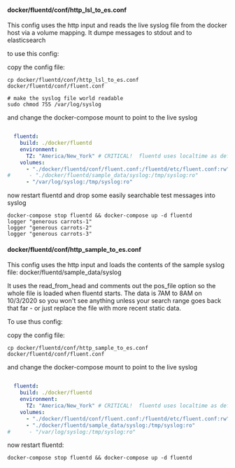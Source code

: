 

#### docker/fluentd/conf/http_lsl_to_es.conf

This config uses the http input and reads the live syslog file from the docker host via a volume mapping. It dumpe messages to stdout and to elasticsearch

to use this config:

copy the config file:
```shell script
cp docker/fluentd/conf/http_lsl_to_es.conf docker/fluentd/conf/fluent.conf

# make the syslog file world readable
sudo chmod 755 /var/log/syslog
```
and change the docker-compose mount to point to the live syslog
```yaml

  fluentd:
    build: ./docker/fluentd
    environment:
      TZ: "America/New_York" # CRITICAL!  fluentd uses localtime as default
    volumes:
      - "./docker/fluentd/conf/fluent.conf:/fluentd/etc/fluent.conf:rw"
#      - "./docker/fluentd/sample_data/syslog:/tmp/syslog:ro"
      - "/var/log/syslog:/tmp/syslog:ro"
```

now restart fluentd and drop some easily searchable test messages into syslog
```shell script
docker-compose stop fluentd && docker-compose up -d fluentd
logger "generous carrots-1"
logger "generous carrots-2"
logger "generous carrots-3"
```


#### docker/fluentd/conf/http_sample_to_es.conf

This config uses the http input and loads the contents of the sample syslog file: docker/fluentd/sample_data/syslog 

It uses the read_from_head and comments out the pos_file option so the whole file is loaded when fluentd starts. The data is 7AM to 8AM on 10/3/2020 so you won't see anything unless your search range goes back that far -  or just replace the file with more recent static data.

 To use thus config:
 


copy the config file:
```shell script
cp docker/fluentd/conf/http_sample_to_es.conf docker/fluentd/conf/fluent.conf

```
and change the docker-compose mount to point to the live syslog
```yaml

  fluentd:
    build: ./docker/fluentd
    environment:
      TZ: "America/New_York" # CRITICAL!  fluentd uses localtime as default
    volumes:
      - "./docker/fluentd/conf/fluent.conf:/fluentd/etc/fluent.conf:rw"
      - "./docker/fluentd/sample_data/syslog:/tmp/syslog:ro"
#      - "/var/log/syslog:/tmp/syslog:ro"
```

now restart fluentd:
```shell script
docker-compose stop fluentd && docker-compose up -d fluentd

```
